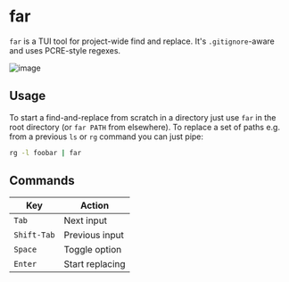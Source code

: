 # far

`far` is a TUI tool for project-wide find and replace. It's `.gitignore`-aware
and uses PCRE-style regexes.

![image](https://user-images.githubusercontent.com/823979/210457145-ba4bbedd-993f-44cc-b7a2-f8e538cf67ff.png)

## Usage

To start a find-and-replace from scratch in a directory just use `far` in the
root directory (or `far PATH` from elsewhere). To replace a set of paths e.g.
from a previous `ls` or `rg` command you can just pipe:

```bash
rg -l foobar | far
```

## Commands

| Key | Action |
| --- | ------ |
| `Tab` | Next input |
| `Shift-Tab` | Previous input |
| `Space` | Toggle option |
| `Enter` | Start replacing |
